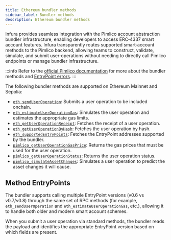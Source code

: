 ```yaml
---
title: Ethereum bundler methods
sidebar_label: Bundler methods
description: Ethereum bundler methods
---
```


Infura provides seamless integration with the Pimlico account abstraction bundler infrastructure, enabling
developers to access ERC‑4337 smart account features.
Infura transparently routes supported smart‑account methods to the Pimlico backend, allowing
teams to construct, validate, simulate, and submit user‑operations without needing to directly call
Pimlico endpoints or manage bundler infrastructure.

:::info
Refer to the [official Pimlico documentation](https://docs.pimlico.io/references/bundler)
for more about the bundler methods and
[EntryPoint errors](https://docs.pimlico.io/references/bundler/entrypoint-errors#entrypoint-errors).
:::

The following bundler methods are supported on Ethereum Mainnet and Sepolia:

- [`eth_sendUserOperation`](./eth_senduseroperation): Submits a user operation to be included onchain.
- [`eth_estimateUserOperationGas`](./eth_estimateuseroperationgas): Simulates the user operation and estimates the appropriate gas limits.
- [`eth_getUserOperationReceipt`](./eth_getuseroperationreceipt): Fetches the receipt of a user operation.
- [`eth_getUserOperationByHash`](./eth_getuseroperationbyhash): Fetches the user operation by hash.
- [`eth_supportedEntryPoints`](./eth_supportedentrypoints): Fetches the EntryPoint addresses supported by the bundler.
- [`pimlico_getUserOperationGasPrice`](./pimlico_getuseroperationgasprice): Returns the gas prices that must be used for the user operation.
- [`pimlico_getUserOperationStatus`](./pimlico_getuseroperationstatus): Returns the user operation status.
- [`pimlico_simulateAssetChanges`](./pimlico_simulateassetchanges): Simulates a user operation to predict the asset changes it will cause.

## Method EntryPoints

The bundler supports calling multiple EntryPoint versions (v0.6 vs v0.7/v0.8) through the same set of
RPC methods (for example, `eth_sendUserOperation` and `eth_estimateUserOperationGas`, etc.), allowing
it to handle both older and modern smart account schemes.

When you submit a user operation via standard methods, the bundler reads the payload and identifies the appropriate EntryPoint version based on which fields are present.